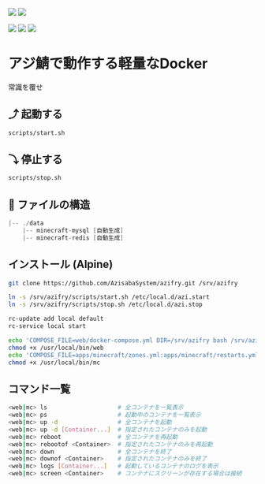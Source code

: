 [![](https://badgen.net/twitter/follow/AzisabaNetwork?icon=twitter)](https://twitter.com/AzisabaNetwork)
[![](https://discordapp.com/api/guilds/357134045328572418/widget.png)](https://discord.gg/seheC2W)

[![](https://badgen.net/github/license/AzisabaSystem/azifry?icon=libraries)](LICENSE)
[![](https://badgen.net/github/checks/AzisabaSystem/azifry?icon=github)](https://github.com/AzisabaSystem/azifry/actions)
[![](https://badgen.net/dependabot/AzisabaSystem/azifry?icon=dependabot)](https://app.dependabot.com/accounts/AzisabaSystem/repos/227227452)

# アジ鯖で動作する軽量なDocker
常識を覆せ

## ⤴ 起動する
```bash
scripts/start.sh
```

## ⤵ 停止する
```bash
scripts/stop.sh
```

## 🔌 ファイルの構造
```go
|-- ./data
    |-- minecraft-mysql [自動生成]
    |-- minecraft-redis [自動生成]
```

## インストール (Alpine)
```bash
git clone https://github.com/AzisabaSystem/azifry.git /srv/azifry

ln -s /srv/azifry/scripts/start.sh /etc/local.d/azi.start
ln -s /srv/azifry/scripts/stop.sh /etc/local.d/azi.stop

rc-update add local default
rc-service local start

echo 'COMPOSE_FILE=web/docker-compose.yml DIR=/srv/azifry bash /srv/azifry/scripts/command.sh $@' > /usr/local/bin/web
chmod +x /usr/local/bin/web
echo 'COMPOSE_FILE=apps/minecraft/zones.yml:apps/minecraft/restarts.yml:apps/minecraft/compose.yml DIR=/srv/azifry bash /srv/azifry/scripts/command.sh $@' > /usr/local/bin/mc
chmod +x /usr/local/bin/mc
```

## コマンド一覧
```bash
<web|mc> ls                    # 全コンテナを一覧表示
<web|mc> ps                    # 起動中のコンテナを一覧表示
<web|mc> up -d                 # 全コンテナを起動
<web|mc> up -d [Container...]  # 指定されたコンテナのみを起動
<web|mc> reboot                # 全コンテナを再起動
<web|mc> rebootof <Container>  # 指定されたコンテナのみを再起動
<web|mc> down                  # 全コンテナを終了
<web|mc> downof <Container>    # 指定されたコンテナのみを終了
<web|mc> logs [Container...]   # 起動しているコンテナのログを表示
<web|mc> screen <Container>    # コンテナにスクリーンが存在する場合は接続
```
